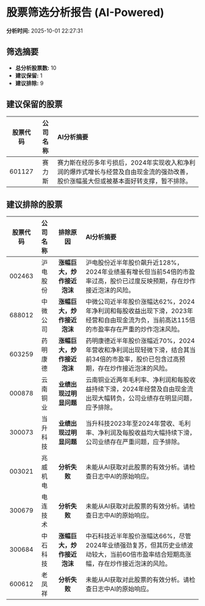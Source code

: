# 股票筛选分析报告 (AI-Powered)

**分析时间:** 2025-10-01 22:27:31

## 筛选摘要

- **总分析股票数:** 10
- **建议保留:** 1
- **建议排除:** 9

## 建议保留的股票

| 股票代码 | 公司名称 | AI分析摘要 |
|:---:|:---:|:---|
| 601127 | 赛力斯 | 赛力斯在经历多年亏损后，2024年实现收入和净利润的爆炸式增长与经营及自由现金流的强劲改善，股价涨幅虽大但或被基本面好转支撑，暂不排除。 |

## 建议排除的股票

| 股票代码 | 公司名称 | 排除原因 | AI分析摘要 |
|:---:|:---:|:---:|:---|
| 002463 | 沪电股份 | **涨幅巨大，炒作接近泡沫** | 沪电股份近半年股价飙升近128%，2024年业绩虽有增长但当前54倍的市盈率过高，股价已过度反映预期，存在炒作接近泡沫的风险。 |
| 688012 | 中微公司 | **涨幅巨大，炒作接近泡沫** | 中微公司近半年股价涨幅达62%，2024年净利润和每股收益出现下滑，2023年经营和自由现金流为负，当前高达115倍的市盈率存在严重的炒作泡沫风险。 |
| 603259 | 药明康德 | **涨幅巨大，炒作接近泡沫** | 药明康德近半年股价涨幅近70%，2024年营收和净利润出现轻微下滑，结合其当前34倍的市盈率，股价已包含过高预期，存在炒作接近泡沫的风险。 |
| 000878 | 云南铜业 | **业绩出现过明显问题** | 云南铜业近两年毛利率、净利润和每股收益持续下滑，2024年经营及自由现金流出现大幅转负，公司业绩存在明显问题，应予排除。 |
| 300073 | 当升科技 | **业绩出现过明显问题** | 当升科技2023年至2024年营收、毛利率、净利润及每股收益均大幅持续下滑，公司业绩存在严重问题，应予排除。 |
| 003021 | 兆威机电 | **分析失败** | 未能从AI获取对此股票的有效分析。请检查日志中AI的原始响应。 |
| 300679 | 电连技术 | **分析失败** | 未能从AI获取对此股票的有效分析。请检查日志中AI的原始响应。 |
| 300684 | 中石科技 | **涨幅巨大，炒作接近泡沫** | 中石科技近半年股价涨幅达66%，尽管2024年业绩强劲复苏，但其历史业绩波动较大，当前60倍市盈率结合短期高涨幅，存在炒作接近泡沫的风险。 |
| 600612 | 老凤祥 | **分析失败** | 未能从AI获取对此股票的有效分析。请检查日志中AI的原始响应。 |
